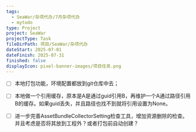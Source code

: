 ```yaml
---
tags:
  - SeaWar/杂项代办/7月杂项代办
  - mytodo
type: Project
project: SeaWar
projectType: Task
fileDirPath: 项目/SeaWar/杂项代办
dateStart: 2025-07-01
dateFinish: 2025-07-31
finished: false
displayIcon: pixel-banner-images/项目任务.png
---
```

- [ ] 本地打包功能，环境配置都放到git仓库中去；
- [ ] 本地做一个引用缓存，原本是A是通过guid引用B，再维护一个A通过路径引用B的缓存。如果guid丢失，并且路径也找不到就将引用设置为None。
- [ ] 进一步完善AssetBundleCollectorSetting检查工具，增加资源删除的检查。并且考虑是否将其放到工程外？或者打包前自动创建？




